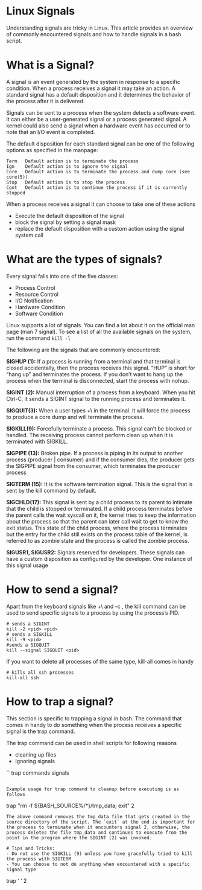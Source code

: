 # Linux Signals
Understanding signals are tricky in Linux. This article provides an overview of commonly encountered signals and how to handle signals in a bash script.

# What is a Signal?
A signal is an event generated by the system in response to a specific condition. When a process receives a signal it may take an action. A standard signal has a default disposition and it determines the behavior of the process after it is delivered.

Signals can be sent to a process when the system detects a software event. It can either be a user-generated signal or a process generated signal. A kernel could also send a signal when a hardware event has occurred or to note that an I/O event is completed.

The default disposition for each standard signal can be one of the following options as specified in the manpage:

```
Term   Default action is to terminate the process
Ign    Default action is to ignore the signal
Core   Default action is to terminate the process and dump core (see core(5))
Stop   Default action is to stop the process
Cont   Default action is to continue the process if it is currently stopped
```

When a process receives a signal it can choose to take one of these actions
- Execute the default disposition of the signal
- block the signal by setting a signal mask
- replace the default disposition with a custom action using the signal system call

# What are the types of signals?

Every signal falls into one of the five classes:
- Process Control
- Resource Control
- I/O Notification
- Hardware Condition
- Software Condition

Linux supports a lot of signals. You can find a lot about it on the official man page (man 7 signal). To see a list of all the available signals on the system, run the command `kill -l`

The following are the signals that are commonly encountered:

**SIGHUP (1):** If a process is running from a terminal and that terminal is closed accidentally, then the process receives this signal. “HUP” is short for “hang up” and terminates the process. If you don’t want to hang up the process when the terminal is disconnected, start the process with nohup.

**SIGINT (2):** Manual interruption of a process from a keyboard. When you hit Ctrl-C, it sends a SIGINT signal to the running process and terminates it.

**SIGQUIT(3):** When a user types <ctrl>+\ in the terminal. It will force the process to produce a core dump and will terminate the process.

**SIGKILL(9):** Forcefully terminate a process. This signal can’t be blocked or handled. The receiving process cannot perform clean up when it is terminated with SIGKILL.

**SIGPIPE (13):** Broken pipe. If a process is piping in its output to another process (producer | consumer) and if the consumer dies, the producer gets the SIGPIPE signal from the consumer, which terminates the producer process

**SIGTERM (15):** It is the software termination signal. This is the signal that is sent by the kill command by default.

**SIGCHLD(17):** This signal is sent by a child process to its parent to intimate that the child is stopped or terminated. If a child process terminates before the parent calls the wait syscall on it, the kernel tries to keep the information about the process so that the parent can later call wait to get to know the exit status. This state of the child process, where the process terminates but the entry for the child still exists on the process table of the kernel, is referred to as zombie state and the process is called the zombie process.

**SIGUSR1, SIGUSR2:** Signals reserved for developers. These signals can have a custom disposition as configured by the developer. One instance of this signal usage

# How to send a signal?
Apart from the keyboard signals like <ctrl>+\ and <ctrl>-c , the kill command can be used to send specific signals to a process by using the process’s PID.
```
# sends a SIGINT
kill -2 <pid> <pid>
# sends a SIGKILL
kill -9 <pid>
#sends a SIGQUIT
kill --signal SIGQUIT <pid>
```
If you want to delete all processes of the same type, kill-all comes in handy
```
# kills all ssh processes
kill-all ssh
```

# How to trap a signal?
This section is specific to trapping a signal in bash. The command that comes in handy to do something when the process receives a specific signal is the trap command.

The trap command can be used in shell scripts for following reasons
- cleaning up files
- Ignoring signals

``
trap commands signals
```

Example usage for trap command to cleanup before executing is as follows
```
trap "rm -f ${BASH_SOURCE%/*}/tmp_data; exit" 2
```
The above command removes the tmp_data file that gets created in the source directory of the script. The `exit` at the end is important for the process to terminate when it encounters signal 2, otherwise, the process deletes the file tmp_data and continues to execute from the point in the program where the SIGINT (2) was invoked.

# Tips and Tricks:
- Do not use the SIGKILL (9) unless you have gracefully tried to kill the process with SIGTERM
- You can choose to not do anything when encountered with a specific signal type
```
trap ‘ ‘ 2
```